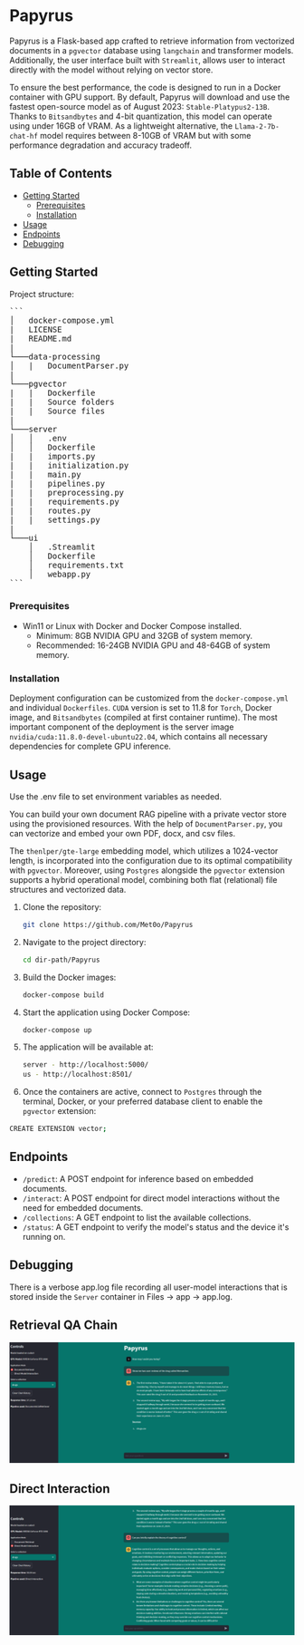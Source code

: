 
# Papyrus

Papyrus is a Flask-based app crafted to retrieve information from vectorized documents in a `pgvector` database using `langchain` and transformer models. Additionally, the user interface built with `Streamlit`, allows user to interact directly with the model without relying on vector store.

To ensure the best performance, the code is designed to run in a Docker container with GPU support. By default, Papyrus will download and use the fastest open-source model as of August 2023: `Stable-Platypus2-13B`. Thanks to `Bitsandbytes` and 4-bit quantization, this model can operate using under 16GB of VRAM. As a lightweight alternative, the `Llama-2-7b-chat-hf` model requires between 8-10GB of VRAM but with some performance degradation and accuracy tradeoff.

## Table of Contents

- [Getting Started](#getting-started)
  - [Prerequisites](#prerequisites)
  - [Installation](#installation)
- [Usage](#usage)
- [Endpoints](#endpoints)
- [Debugging](#debugging)

## Getting Started

Project structure:

<pre>
```
│   docker-compose.yml
|   LICENSE
|   README.md
|
└───data-processing
│   |   DocumentParser.py
|
└───pgvector
|   |   Dockerfile
|   |   Source folders
|   |   Source files
|
└───server
│   │   .env
│   │   Dockerfile
|   |   imports.py
|   |   initialization.py
|   |   main.py
|   |   pipelines.py
|   |   preprocessing.py
|   |   requirements.py
|   |   routes.py
|   |   settings.py
|
└───ui
    │   .Streamlit
    │   Dockerfile
    │   requirements.txt
    │   webapp.py
```
</pre>

### Prerequisites

- Win11 or Linux with Docker and Docker Compose installed.
   - Minimum: 8GB NVIDIA GPU and 32GB of system memory.
   - Recommended: 16-24GB NVIDIA GPU and 48-64GB of system memory. 

### Installation

Deployment configuration can be customized from the `docker-compose.yml` and individual `Dockerfiles`. `CUDA` version is set to 11.8 for `Torch`, Docker image, and `Bitsandbytes` (compiled at first container runtime). The most important component of the deployment is the server image `nvidia/cuda:11.8.0-devel-ubuntu22.04`, which contains all necessary dependencies for complete GPU inference.

## Usage

Use the .env file to set environment variables as needed.

You can build your own document RAG pipeline with a private vector store using the provisioned resources. With the help of `DocumentParser.py`, you can vectorize and embed your own PDF, docx, and csv files. 

The `thenlper/gte-large` embedding model, which utilizes a 1024-vector length, is incorporated into the configuration due to its optimal compatibility with `pgvector`. Moreover, using `Postgres` alongside the `pgvector` extension supports a hybrid operational model, combining both flat (relational) file structures and vectorized data.

1. Clone the repository:
   ```bash
   git clone https://github.com/Met0o/Papyrus

2. Navigate to the project directory:
   ```bash
   cd dir-path/Papyrus
   ```

3. Build the Docker images:
   ```bash
   docker-compose build
   ```

4. Start the application using Docker Compose:
   ```bash
   docker-compose up
   ```

5. The application will be available at: 
   ```bash
   server - http://localhost:5000/
   us - http://localhost:8501/
   ```

6.  Once the containers are active, connect to `Postgres` through the terminal, Docker, or your preferred database client to enable the `pgvector` extension:
   ```bash
   CREATE EXTENSION vector;
   ```

## Endpoints

- `/predict`: A POST endpoint for inference based on embedded documents.
- `/interact`: A POST endpoint for direct model interactions without the need for embedded documents.
- `/collections`: A GET endpoint to list the available collections.
- `/status`: A GET endpoint to verify the model's status and the device it's running on.

## Debugging

There is a verbose app.log file recording all user-model interactions that is stored inside the `Server` container in Files -> app -> app.log.

## Retrieval QA Chain
![Image description](./img/Retrieval.png)

## Direct Interaction
![Image description](./img/Interaction.png)